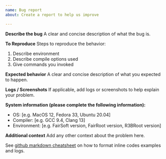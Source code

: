 ```yaml
---
name: Bug report
about: Create a report to help us improve

---
```


**Describe the bug**
A clear and concise description of what the bug is.

**To Reproduce**
Steps to reproduce the behavior:
1. Describe environment
2. Describe compile options used
3. Give commands you invoked

**Expected behavior**
A clear and concise description of what you expected to happen.

**Logs / Screenshots**
If applicable, add logs or screenshots to help explain your problem.

**System information (please complete the following information):**
 - OS: [e.g. MacOS 12, Fedora 33, Ubuntu 20.04]
 - Compiler: [e.g. GCC 9.4, Clang 13]
 - Environment: [e.g. FairSoft version, FairRoot version, R3BRoot version]

**Additional context**
Add any other context about the problem here.

See [github markdown cheatsheet](https://github.com/adam-p/markdown-here/wiki/Markdown-Cheatsheet#code) on how to format inline codes examples and logs.
